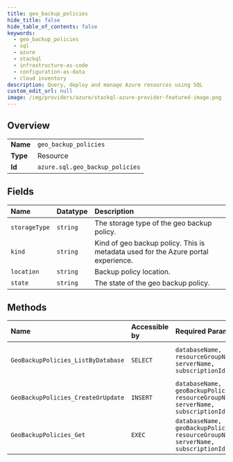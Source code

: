 ```yaml
---
title: geo_backup_policies
hide_title: false
hide_table_of_contents: false
keywords:
  - geo_backup_policies
  - sql
  - azure    
  - stackql
  - infrastructure-as-code
  - configuration-as-data
  - cloud inventory
description: Query, deploy and manage Azure resources using SQL
custom_edit_url: null
image: /img/providers/azure/stackql-azure-provider-featured-image.png
---
```

  
    

## Overview
<table><tbody>
<tr><td><b>Name</b></td><td><code>geo_backup_policies</code></td></tr>
<tr><td><b>Type</b></td><td>Resource</td></tr>
<tr><td><b>Id</b></td><td><code>azure.sql.geo_backup_policies</code></td></tr>
</tbody></table>

## Fields
| Name | Datatype | Description |
|:-----|:---------|:------------|
| `storageType` | `string` | The storage type of the geo backup policy. |
| `kind` | `string` | Kind of geo backup policy.  This is metadata used for the Azure portal experience. |
| `location` | `string` | Backup policy location. |
| `state` | `string` | The state of the geo backup policy. |
## Methods
| Name | Accessible by | Required Params | Description |
|:-----|:--------------|:----------------|:------------|
| `GeoBackupPolicies_ListByDatabase` | `SELECT` | `databaseName, resourceGroupName, serverName, subscriptionId` | Returns a list of geo backup policies. |
| `GeoBackupPolicies_CreateOrUpdate` | `INSERT` | `databaseName, geoBackupPolicyName, resourceGroupName, serverName, subscriptionId` | Updates a database geo backup policy. |
| `GeoBackupPolicies_Get` | `EXEC` | `databaseName, geoBackupPolicyName, resourceGroupName, serverName, subscriptionId` | Gets a geo backup policy. |
